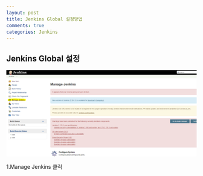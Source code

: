```yaml
---
layout: post
title: Jenkins Global 설정방법
comments: true
categories: Jenkins
---
```


## Jenkins Global 설정

![Menu](/static/img/manage_jenkins_01.png)

1.Manage Jenkins 클릭

